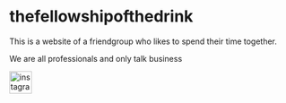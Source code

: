 # thefellowshipofthedrink

This is a website of a friendgroup who likes to spend their time together.

We are all professionals and only talk business

<p align="left">
    <a href="https://www.instagram.com/therealf3llowshipofthedrink/" target="_blank" rel="noreferrer">
        <img
            src="https://static.cdninstagram.com/rsrc.php/v3/yt/r/30PrGfR3xhB.png"
            alt="instagram"
            width="40"
            height="40"
        >
    </a>
</p>

